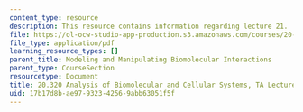 ```yaml
---
content_type: resource
description: This resource contains information regarding lecture 21.
file: https://ol-ocw-studio-app-production.s3.amazonaws.com/courses/20-320-analysis-of-biomolecular-and-cellular-systems-fall-2012/17b17d8bae97932342569abb63051f5f_MIT20_320F12_Lecture21.pdf
file_type: application/pdf
learning_resource_types: []
parent_title: Modeling and Manipulating Biomolecular Interactions
parent_type: CourseSection
resourcetype: Document
title: 20.320 Analysis of Biomolecular and Cellular Systems, TA Lecture Note 21
uid: 17b17d8b-ae97-9323-4256-9abb63051f5f
---
```


